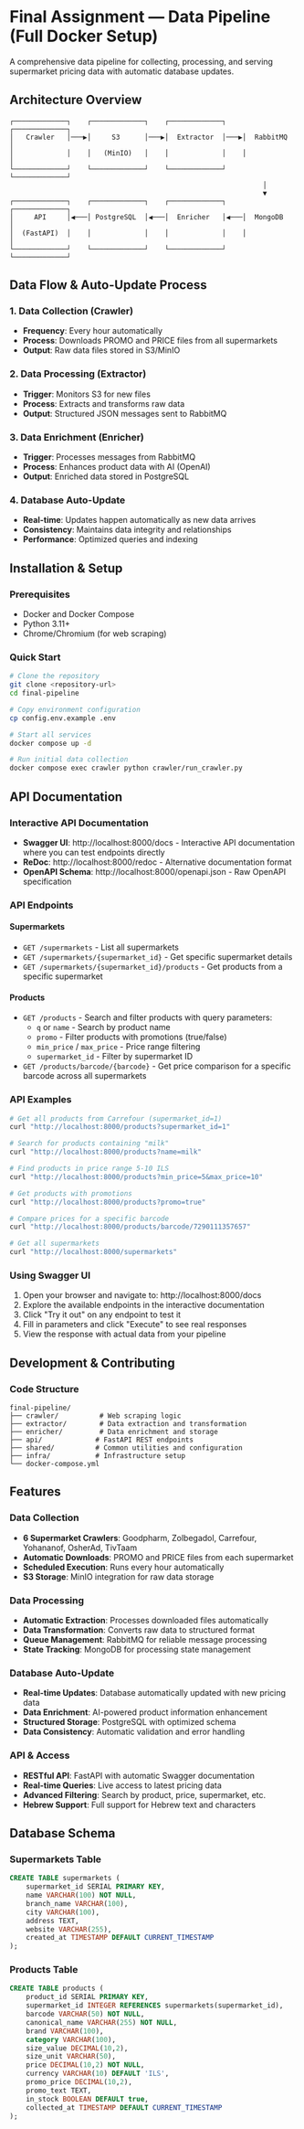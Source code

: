 # Final Assignment — Data Pipeline (Full Docker Setup)

A comprehensive data pipeline for collecting, processing, and serving supermarket pricing data with automatic database updates.

## Architecture Overview

```
┌─────────────┐    ┌─────────────┐    ┌─────────────┐    ┌─────────────┐
│   Crawler   │───▶│     S3      │───▶│  Extractor  │───▶│  RabbitMQ   │
│             │    │   (MinIO)   │    │             │    │             │
└─────────────┘    └─────────────┘    └─────────────┘    └─────────────┘
                                                              │
                                                              ▼
┌─────────────┐    ┌─────────────┐    ┌─────────────┐    ┌─────────────┐
│     API     │◀───│ PostgreSQL  │◀───│  Enricher   │◀───│  MongoDB    │
│  (FastAPI)  │    │             │    │             │    │             │
└─────────────┘    └─────────────┘    └─────────────┘    └─────────────┘
```

## Data Flow & Auto-Update Process

### **1. Data Collection (Crawler)**
- **Frequency**: Every hour automatically
- **Process**: Downloads PROMO and PRICE files from all supermarkets
- **Output**: Raw data files stored in S3/MinIO

### **2. Data Processing (Extractor)**
- **Trigger**: Monitors S3 for new files
- **Process**: Extracts and transforms raw data
- **Output**: Structured JSON messages sent to RabbitMQ

### **3. Data Enrichment (Enricher)**
- **Trigger**: Processes messages from RabbitMQ
- **Process**: Enhances product data with AI (OpenAI)
- **Output**: Enriched data stored in PostgreSQL

### **4. Database Auto-Update**
- **Real-time**: Updates happen automatically as new data arrives
- **Consistency**: Maintains data integrity and relationships
- **Performance**: Optimized queries and indexing

## Installation & Setup

### **Prerequisites**
- Docker and Docker Compose
- Python 3.11+
- Chrome/Chromium (for web scraping)

### **Quick Start**
```bash
# Clone the repository
git clone <repository-url>
cd final-pipeline

# Copy environment configuration
cp config.env.example .env

# Start all services
docker compose up -d

# Run initial data collection
docker compose exec crawler python crawler/run_crawler.py
```

## API Documentation

### **Interactive API Documentation**
- **Swagger UI**: http://localhost:8000/docs - Interactive API documentation where you can test endpoints directly
- **ReDoc**: http://localhost:8000/redoc - Alternative documentation format
- **OpenAPI Schema**: http://localhost:8000/openapi.json - Raw OpenAPI specification

### **API Endpoints**

#### **Supermarkets**
- `GET /supermarkets` - List all supermarkets
- `GET /supermarkets/{supermarket_id}` - Get specific supermarket details
- `GET /supermarkets/{supermarket_id}/products` - Get products from a specific supermarket

#### **Products**
- `GET /products` - Search and filter products with query parameters:
  - `q` or `name` - Search by product name
  - `promo` - Filter products with promotions (true/false)
  - `min_price` / `max_price` - Price range filtering
  - `supermarket_id` - Filter by supermarket ID
- `GET /products/barcode/{barcode}` - Get price comparison for a specific barcode across all supermarkets

### **API Examples**
```bash
# Get all products from Carrefour (supermarket_id=1)
curl "http://localhost:8000/products?supermarket_id=1"

# Search for products containing "milk"
curl "http://localhost:8000/products?name=milk"

# Find products in price range 5-10 ILS
curl "http://localhost:8000/products?min_price=5&max_price=10"

# Get products with promotions
curl "http://localhost:8000/products?promo=true"

# Compare prices for a specific barcode
curl "http://localhost:8000/products/barcode/7290111357657"

# Get all supermarkets
curl "http://localhost:8000/supermarkets"
```

### **Using Swagger UI**
1. Open your browser and navigate to: http://localhost:8000/docs
2. Explore the available endpoints in the interactive documentation
3. Click "Try it out" on any endpoint to test it
4. Fill in parameters and click "Execute" to see real responses
5. View the response with actual data from your pipeline

## Development & Contributing

### **Code Structure**
```
final-pipeline/
├── crawler/          # Web scraping logic
├── extractor/        # Data extraction and transformation
├── enricher/         # Data enrichment and storage
├── api/             # FastAPI REST endpoints
├── shared/          # Common utilities and configuration
├── infra/           # Infrastructure setup
└── docker-compose.yml
```
## Features

### Data Collection
- **6 Supermarket Crawlers**: Goodpharm, Zolbegadol, Carrefour, Yohananof, OsherAd, TivTaam
- **Automatic Downloads**: PROMO and PRICE files from each supermarket
- **Scheduled Execution**: Runs every hour automatically
- **S3 Storage**: MinIO integration for raw data storage

### Data Processing
- **Automatic Extraction**: Processes downloaded files automatically
- **Data Transformation**: Converts raw data to structured format
- **Queue Management**: RabbitMQ for reliable message processing
- **State Tracking**: MongoDB for processing state management

### Database Auto-Update
- **Real-time Updates**: Database automatically updated with new pricing data
- **Data Enrichment**: AI-powered product information enhancement
- **Structured Storage**: PostgreSQL with optimized schema
- **Data Consistency**: Automatic validation and error handling

### API & Access
- **RESTful API**: FastAPI with automatic Swagger documentation
- **Real-time Queries**: Live access to latest pricing data
- **Advanced Filtering**: Search by product, price, supermarket, etc.
- **Hebrew Support**: Full support for Hebrew text and characters

## Database Schema

### **Supermarkets Table**
```sql
CREATE TABLE supermarkets (
    supermarket_id SERIAL PRIMARY KEY,
    name VARCHAR(100) NOT NULL,
    branch_name VARCHAR(100),
    city VARCHAR(100),
    address TEXT,
    website VARCHAR(255),
    created_at TIMESTAMP DEFAULT CURRENT_TIMESTAMP
);
```

### **Products Table**
```sql
CREATE TABLE products (
    product_id SERIAL PRIMARY KEY,
    supermarket_id INTEGER REFERENCES supermarkets(supermarket_id),
    barcode VARCHAR(50) NOT NULL,
    canonical_name VARCHAR(255) NOT NULL,
    brand VARCHAR(100),
    category VARCHAR(100),
    size_value DECIMAL(10,2),
    size_unit VARCHAR(50),
    price DECIMAL(10,2) NOT NULL,
    currency VARCHAR(10) DEFAULT 'ILS',
    promo_price DECIMAL(10,2),
    promo_text TEXT,
    in_stock BOOLEAN DEFAULT true,
    collected_at TIMESTAMP DEFAULT CURRENT_TIMESTAMP
);
```




